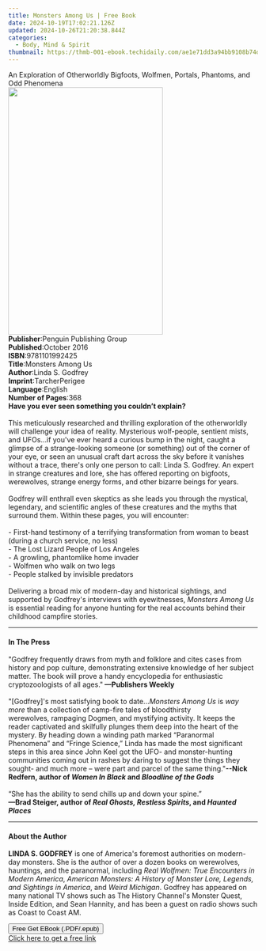 ```yaml
---
title: Monsters Among Us | Free Book
date: 2024-10-19T17:02:21.126Z
updated: 2024-10-26T21:20:38.844Z
categories:
  - Body, Mind & Spirit
thumbnail: https://thmb-001-ebook.techidaily.com/ae1e71dd3a94bb9108b74dd84b16c066fa0302fb070b88e32d38745df8922a83.jpg
---
```

<main id="book-container">
  <div class="flex flex-col">
    <div class="book-brief flex-1 py-6 px-4 sm:p-6 md:py-10 md:px-8">
      <!-- brief-->
      <div class="book-brief-main">
        An Exploration of Otherworldly Bigfoots, Wolfmen, Portals, Phantoms, and
        Odd Phenomena
      </div>
    </div>
    <div
      class="book-meta-info flex-1 grid gap-4 col-start-1 col-end-3 row-start-1 sm:mb-6 sm:grid-cols-4 lg:gap-6 lg:col-start-2 lg:row-end-6 lg:row-span-6 lg:mb-0"
    >
      <div
        class="book-meta-info-left place-content-center mt-4 p-4 text-sm leading-6 col-start-2 col-span-2 dark:text-slate-400"
      >
        <img
          class="w-full h-500 object-cover rounded-lg sm:h-255 sm:col-span-2 lg:col-span-full"
          src="https://img-001-ebook.techidaily.com/330f364e7b8b07c1ae76e0d5cdd56a2a09374bdb032f4706bb94308a0687ae62.jpg"
          alt=""
          width="312"
          height="500"
        />
      </div>
      <div
        class="book-meta-info-right mt-2 col-start-1 row-start-2 col-span-3 self-center"
      >
        <!-- meta data  -->
        <div class="flex flex-col px-4 md:px-8">
          <div class="flex-1">
            <strong>Publisher</strong>:<span class="px-2"
              >Penguin Publishing Group</span
            >
          </div>
          <div class="flex-1">
            <strong>Published</strong>:<span class="px-2">October 2016</span>
          </div>
          <div class="flex-1">
            <strong>ISBN</strong>:<span class="px-2">9781101992425</span>
          </div>
          <div class="flex-1">
            <strong>Title</strong>:<span class="px-2">Monsters Among Us</span>
          </div>
          <div class="flex-1">
            <strong>Author</strong>:<span class="px-2">Linda S. Godfrey</span>
          </div>
          <div class="flex-1">
            <strong>Imprint</strong>:<span class="px-2">TarcherPerigee</span>
          </div>
          <div class="flex-1">
            <strong>Language</strong>:<span class="px-2">English</span>
          </div>
          <div class="flex-1">
            <strong>Number of Pages</strong>:<span class="px-2">368</span>
          </div>
        </div>
      </div>
    </div>
    <div class="book-description flex-1 py-6 px-4 sm:p-6 md:py-10 md:px-8">
      <div class="book-description-main">
        <div accordion-content="" id="description">
          <b>Have you ever seen something you couldn’t explain? </b><br /><br />
          This meticulously researched and thrilling exploration of the
          otherworldly will challenge your idea of reality. Mysterious
          wolf-people, sentient mists, and UFOs…if you've ever heard a curious
          bump in the night, caught a glimpse of a strange-looking someone (or
          something) out of the corner of your eye, or seen an unusual craft
          dart across the sky before it vanishes without a trace, there's only
          one person to call: Linda S. Godfrey. An expert in strange creatures
          and lore, she has offered reporting on bigfoots, werewolves, strange
          energy forms, and other bizarre beings for years. <br /><br />
          Godfrey will enthrall even skeptics as she leads you through the
          mystical, legendary, and scientific angles of these creatures and the
          myths that surround them. Within these pages, you will
          encounter:&nbsp;<br /><br />- First-hand testimony of a terrifying
          transformation from woman to beast (during a church service, no less)
          <br />- The Lost Lizard People of Los Angeles <br />- A growling,
          phantomlike home invader<br />
          - Wolfmen who walk on two legs <br />- People stalked by invisible
          predators &nbsp; <br /><br />Delivering a broad mix of modern-day and
          historical sightings, and supported by Godfrey's interviews with
          eyewitnesses, <i>Monsters Among Us</i> is essential reading for anyone
          hunting for the real accounts behind their childhood campfire stories.
        </div>
        <div class="accordion-fader"></div>
      </div>
    </div>
    <div class="book-excerpts flex-1 py-6 px-4 sm:p-6 md:py-10 md:px-8">
      <!-- excerpts-->
      <div class="book-excerpts-main">
        <hr />
        <h4 class="placeholder placeholder-heading">
          <span>In The Press</span>
        </h4>
        <p>
          "Godfrey frequently draws from myth and folklore and cites cases from
          history and pop culture, demonstrating extensive knowledge of her
          subject matter. The book will prove a handy encyclopedia for
          enthusiastic cryptozoologists of all ages."<b> —Publishers Weekly</b
          ><br /><br />"[Godfrey]'s most satisfying book to date...<i
            >Monsters Among Us</i
          >&nbsp;is&nbsp;<i>way more</i>&nbsp;than a collection of camp-fire
          tales of bloodthirsty werewolves,&nbsp;rampaging Dogmen, and
          mystifying activity.&nbsp;It keeps the reader captivated and skilfully
          plunges them deep into the heart of the mystery.&nbsp;By heading down
          a winding path marked “Paranormal Phenomena” and “Fringe Science,”
          Linda has made the most significant steps in this area since John Keel
          got the UFO- and monster-hunting communities coming out in rashes by
          daring to suggest the things they sought- and much more – were part
          and parcel of the same thing."<b
            >--Nick Redfern, author of <i>Women In Black </i>and
            <i>Bloodline of the Gods</i></b
          ><br /><br />“She has the ability to send chills up and down your
          spine.”<b
            ><br /><b
              ><b
                ><b>—</b>Brad Steiger, author of
                <i>Real Ghosts, Restless Spirits</i>, and
                <i>Haunted Places</i></b
              ></b
            ><br
          /></b>
        </p>
      </div>
    </div>
    <div class="book-about-author flex-1 py-6 px-4 sm:p-6 md:py-10 md:px-8">
      <!-- about author-->
      <div class="book-main-author-main">
        <hr />
        <h4 class="placeholder placeholder-heading">
          <span>About the Author</span>
        </h4>
        <p>
          <b>LINDA S. GODFREY</b> is one of America's foremost authorities on
          modern-day monsters. She is the author of over a dozen books on
          werewolves, hauntings, and the paranormal, including
          <i>Real Wolfmen: True Encounters in Modern America</i>,
          <i
            >American Monsters: A History of Monster Lore, Legends, and
            Sightings in America</i
          >, and <i>Weird Michigan</i>. Godfrey has appeared on many national TV
          shows such as The History Channel's Monster Quest, Inside Edition, and
          Sean Hannity, and has been a guest on radio shows such as Coast to
          Coast AM.
        </p>
      </div>
    </div>
    <div class="book-free-get flex-1 py-6 px-4 sm:p-6 md:py-10 md:px-8">
      <button
        id="btn-free-get"
        class="bg-blue-500 hover:bg-blue-700 text-white font-bold py-2 px-4 rounded"
      >
        Free Get EBook (.PDF/.epub)
      </button>
      <div id="countdown-display" class="px-2 text-lg mt-2"></div>
      <a
        id="free-link"
        class="hidden bg-blue-500 hover:bg-blue-700 text-white font-bold py-2 px-4 rounded"
        href="https://www.ebooks.com/en-us/book/2520861/monsters-among-us/linda-s-godfrey/"
        target="_blank"
        >Click here to get a free link</a
      >
    </div>
    <script>
      let countdownTime = 0;
      let countdownInterval = null;
      document
        .getElementById('btn-free-get')
        .addEventListener('click', startCountdown);
      function startCountdown() {
        countdownTime = new Date().getTime() + 60000 * 3;
        countdownInterval = setInterval(updateCountdown, 1000);
        document.getElementById('btn-free-get').disabled = true;
        document
          .getElementById('btn-free-get')
          .classList.add('bg-gray-500', 'cursor-not-allowed');
      }
      function updateCountdown() {
        let currentTime = new Date().getTime();
        let timeLeft = countdownTime - currentTime;
        let secondsLeft = Math.floor(timeLeft / 1000);
        document.getElementById('countdown-display').innerHTML =
          `Remaining time: ${secondsLeft} seconds.`;
        if (secondsLeft <= 0) {
          clearInterval(countdownInterval);
          document.getElementById('btn-free-get').classList.add('hidden');
          document.getElementById('free-link').classList.remove('hidden');
          document.getElementById('countdown-display').innerHTML = '';
        }
      }
    </script>
  </div>
</main>

<ins class="adsbygoogle"
      style="display:block"
      data-ad-client="ca-pub-7571918770474297"
      data-ad-slot="8358498916"
      data-ad-format="auto"
      data-full-width-responsive="true"></ins>
    